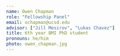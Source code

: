 ```yaml
---
name: Owen Chapman
role: "Fellowship Panel"
email: ochapman@ucsd.edu
advisor: ["Jill Mesirov", "Lukas Chavez"]
title: 6th year BMI PhD student
pronouns: he/him
photo: owen_chapman.jpg
---
```

